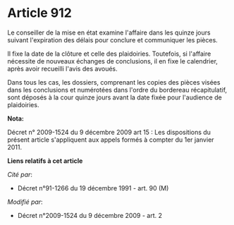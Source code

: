 # Article 912

Le conseiller de la mise en état examine l'affaire dans les quinze jours suivant l'expiration des délais pour conclure et
communiquer les pièces. 

Il fixe la date de la clôture et celle des plaidoiries. Toutefois, si l'affaire nécessite de nouveaux échanges de
conclusions, il en fixe le calendrier, après avoir recueilli l'avis des avoués. 

Dans tous les cas, les dossiers, comprenant les copies des pièces visées dans les conclusions et numérotées dans l'ordre du
bordereau récapitulatif, sont déposés à la cour quinze jours avant la date fixée pour l'audience de plaidoiries.

**Nota:**

Décret n° 2009-1524 du 9 décembre 2009 art 15 : Les dispositions du présent article s'appliquent aux appels formés à compter
du 1er janvier 2011.

**Liens relatifs à cet article**

_Cité par_:

  - Décret n°91-1266 du 19 décembre 1991 - art. 90 (M)

_Modifié par_:

  - Décret n°2009-1524 du 9 décembre 2009 - art. 2
